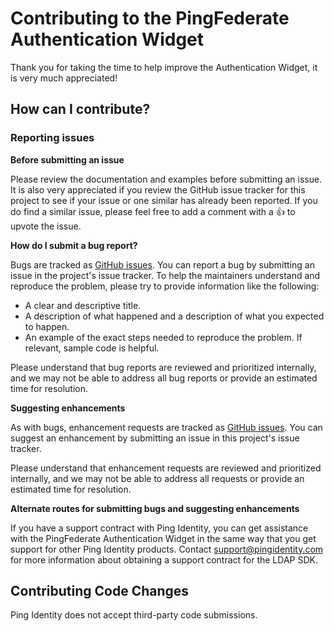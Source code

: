 # Contributing to the PingFederate Authentication Widget
Thank you for taking the time to help improve the Authentication Widget, it is very much appreciated!
## How can I contribute?
### Reporting issues

**Before submitting an issue**

Please review the documentation and examples before submitting an issue. It is also very appreciated if you review the GitHub issue tracker for this project to see if your issue or one similar has already been reported. If you do find a similar issue, please feel free to add a comment with a :+1: to upvote the issue.

**How do I submit a bug report?**

Bugs are tracked as [GitHub issues](https://guides.github.com/features/issues/). You can report a bug by submitting an issue in the project's issue tracker. To help the maintainers understand and reproduce the problem, please try to provide information like the following:

* A clear and descriptive title.
* A description of what happened and a description of what you expected to happen.
* An example of the exact steps needed to reproduce the problem. If relevant, sample code is helpful.

Please understand that bug reports are reviewed and prioritized internally, and we may not be able to address all bug reports or provide an estimated time for resolution.

**Suggesting enhancements**

As with bugs, enhancement requests are tracked as [GitHub issues](https://guides.github.com/features/issues/). You can suggest an enhancement by submitting an issue in this project's issue tracker.

Please understand that enhancement requests are reviewed and prioritized internally, and we may not be able to address all requests or provide an estimated time for resolution.

**Alternate routes for submitting bugs and suggesting enhancements**

If you have a support contract with Ping Identity, you can get assistance with the PingFederate Authentication Widget in the same way that you get support for other Ping Identity products. Contact support@pingidentity.com for more information about obtaining a support contract for the LDAP SDK.

## Contributing Code Changes
Ping Identity does not accept third-party code submissions.